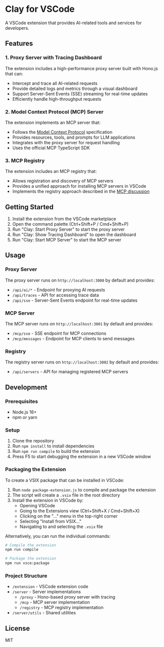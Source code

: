 # Clay for VSCode

A VSCode extension that provides AI-related tools and services for developers.

## Features

### 1. Proxy Server with Tracing Dashboard

The extension includes a high-performance proxy server built with Hono.js that can:

- Intercept and trace all AI-related requests
- Provide detailed logs and metrics through a visual dashboard
- Support Server-Sent Events (SSE) streaming for real-time updates
- Efficiently handle high-throughput requests

### 2. Model Context Protocol (MCP) Server

The extension implements an MCP server that:

- Follows the [Model Context Protocol](https://modelcontextprotocol.io) specification
- Provides resources, tools, and prompts for LLM applications
- Integrates with the proxy server for request handling
- Uses the official MCP TypeScript SDK

### 3. MCP Registry

The extension includes an MCP registry that:

- Allows registration and discovery of MCP servers
- Provides a unified approach for installing MCP servers in VSCode
- Implements the registry approach described in the [MCP discussion](https://github.com/orgs/modelcontextprotocol/discussions/274)

## Getting Started

1. Install the extension from the VSCode marketplace
2. Open the command palette (Ctrl+Shift+P / Cmd+Shift+P)
3. Run "Clay: Start Proxy Server" to start the proxy server
4. Run "Clay: Show Tracing Dashboard" to open the dashboard
5. Run "Clay: Start MCP Server" to start the MCP server

## Usage

### Proxy Server

The proxy server runs on `http://localhost:3000` by default and provides:

- `/api/ai/*` - Endpoint for proxying AI requests
- `/api/traces` - API for accessing trace data
- `/api/sse` - Server-Sent Events endpoint for real-time updates

### MCP Server

The MCP server runs on `http://localhost:3001` by default and provides:

- `/mcp/sse` - SSE endpoint for MCP connections
- `/mcp/messages` - Endpoint for MCP clients to send messages

### Registry

The registry server runs on `http://localhost:3002` by default and provides:

- `/api/servers` - API for managing registered MCP servers

## Development

### Prerequisites

- Node.js 16+
- npm or yarn

### Setup

1. Clone the repository
2. Run `npm install` to install dependencies
3. Run `npm run compile` to build the extension
4. Press F5 to start debugging the extension in a new VSCode window

### Packaging the Extension

To create a VSIX package that can be installed in VSCode:

1. Run `node package-extension.js` to compile and package the extension
2. The script will create a `.vsix` file in the root directory
3. Install the extension in VSCode by:
   - Opening VSCode
   - Going to the Extensions view (Ctrl+Shift+X / Cmd+Shift+X)
   - Clicking on the "..." menu in the top-right corner
   - Selecting "Install from VSIX..."
   - Navigating to and selecting the `.vsix` file

Alternatively, you can run the individual commands:

```bash
# Compile the extension
npm run compile

# Package the extension
npm run vsce:package
```

### Project Structure

- `/extension` - VSCode extension code
- `/server` - Server implementations
  - `/proxy` - Hono-based proxy server with tracing
  - `/mcp` - MCP server implementation
  - `/registry` - MCP registry implementation
- `/server/utils` - Shared utilities

## License

MIT
